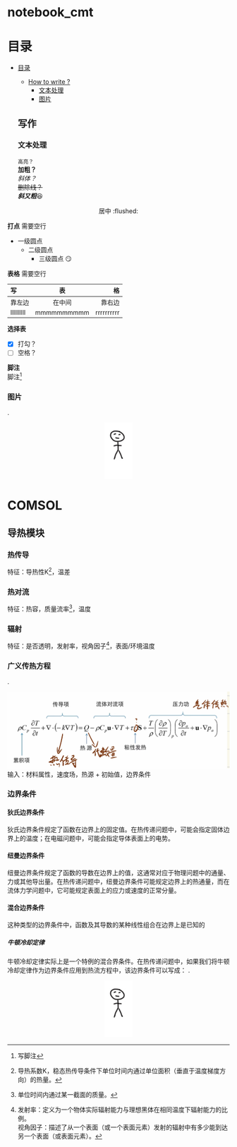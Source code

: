 # notebook_cmt    

# 目录    
* [目录](#目录)  
  * [How to write ?](#写作)  
    * [文本处理](#文本处理)
    * [图片](#图片)
  
  ## 写作 
  ### 文本处理  
  ``高亮？``  
  **加粗？**  
  *斜体？*  
~~删除线？~~  
***斜又粗***:satisfied:  
<p align="center">居中 :flushed:</p>  

**打点**  需要空行
* 一级圆点
  * 二级圆点
    * 三级圆点 :smirk:

**表格**  需要空行

 | 写 | 表 | 格 |  
 | :--- | :---: | ---: |  
 | 靠左边 | 在中间 | 靠右边 |  
 | llllllllll | mmmmmmmmmm | rrrrrrrrrr |  
 
**选择表**  

- [x] 打勾？
- [ ] 空格？

**脚注**  
脚注[^脚注]

### 图片  
  .<div align=center>![加载失败](https://github.com/cmthhh/notebook_cmt/blob/main/photos/hahaha.jpg "hahaha")</div>  

[^脚注]:写脚注

# COMSOL
## 导热模块  
### 热传导  
特征：导热性K[^导热性]，温差
### 热对流  
特征：热容，质量流率[^质量流率]，温度
### 辐射  
特征：是否透明，发射率，视角因子[^视角因子]，表面/环境温度  
### 广义传热方程  
.<div align=center>![加载失败](https://github.com/cmthhh/notebook_cmt/blob/main/photos/7968111965b00c3f368ca332ea05261.jpg)</div>
输入：材料属性，速度场，热源 + 初始值，边界条件
### 边界条件
#### 狄氏边界条件
狄氏边界条件规定了函数在边界上的固定值。在热传递问题中，可能会指定固体边界上的温度；在电磁问题中，可能会指定导体表面上的电势。
#### 纽曼边界条件
纽曼边界条件规定了函数的导数在边界上的值，这通常对应于物理问题中的通量、力或其他导出量。在热传递问题中，纽曼边界条件可能规定边界上的热通量，而在流体力学问题中，它可能规定表面上的应力或速度的正常分量。
#### 混合边界条件
这种类型的边界条件中，函数及其导数的某种线性组合在边界上是已知的
##### 牛顿冷却定律
牛顿冷却定律实际上是一个特例的混合界条件。在热传递问题中，如果我们将牛顿冷却定律作为边界条件应用到热流方程中，该边界条件可以写成：
 .<div align=center>![加载失败](https://github.com/cmthhh/notebook_cmt/blob/main/photos/hahaha.jpg "hahaha")</div>  


[^导热性]:导热系数K，稳态热传导条件下单位时间内通过单位面积（垂直于温度梯度方向）的热量。
[^质量流率]:单位时间内通过某一截面的质量。  
[^视角因子]:发射率：定义为一个物体实际辐射能力与理想黑体在相同温度下辐射能力的比例。  
视角因子：描述了从一个表面（或一个表面元素）发射的辐射中有多少能到达另一个表面（或表面元素）。
